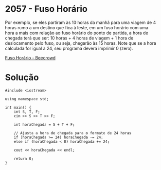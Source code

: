 # 2057 - Fuso Horário

Por exemplo, se eles partiram às 10 horas da manhã para uma viagem de 4 horas rumo a um destino que fica à leste, em um fuso horário com uma hora a mais com relação ao fuso horário do ponto de partida, a hora de chegada terá que ser: 10 horas + 4 horas de viagem + 1 hora de deslocamento pelo fuso, ou seja, chegarão às 15 horas. Note que se a hora calculada for igual a 24, seu programa deverá imprimir 0 (zero).

[Fuso Horário - Beecrowd](https://judge.beecrowd.com/pt/problems/view/2057)

# Solução

```
#include <iostream>

using namespace std;

int main() {
    int S, T, F;
    cin >> S >> T >> F; 

    int horaChegada = S + T + F;

    // Ajusta a hora de chegada para o formato de 24 horas
    if (horaChegada >= 24) horaChegada -= 24;
    else if (horaChegada < 0) horaChegada += 24;

    cout << horaChegada << endl;

    return 0;
}

```